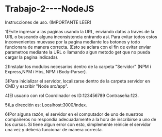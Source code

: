 # Trabajo-2----NodeJS

Instrucciones de uso. (IMPORTANTE LEER)

1)Evite ingresar a las paginas usando la URL, enviando datos a traves de la URL o buscando alguna inconsistencia entrando asi. 
Para evitar todos estos inconvenientes muevase por la pagina mediante los botones y todo funcionara de manera correcta. 
(Esto se aclara con el fin de evitar enviar parametros mediante la URL o llamando algun metodo get que no pueda cargar la pagina indicada).

2)Instalar los modulos necesarios dentro de la carpeta "Servidor" (NPM i Express,NPM i Hbs, NPM i Body-Parser).

3)Para inicializar el servidor, localizarse dentro de la carpeta servidor en CMD y escribir "Node src/app".

4)El usuario con rol Coordinador es ID:123456789 Contraseña:123.

5)La dirección es: Localhost:3000/index.

6)Por alguna razón, el servidor en el computador de uno de nuestros compañeros no respondía adecuadamente a la hora de inscribirse a uno de los cursos. Si tiene algun error con esto, simplemente reinicie el servidor una vez y deberia funcionar de manera correcta.
